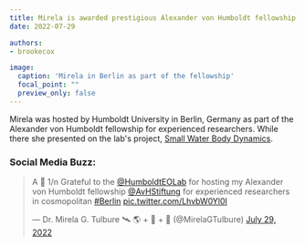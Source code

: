 ```yaml
---
title: Mirela is awarded prestigious Alexander von Humboldt fellowship
date: 2022-07-29

authors:
- brookecox

image:
  caption: 'Mirela in Berlin as part of the fellowship'
  focal_point: ""
  preview_only: false
---
```


Mirela was hosted by Humboldt University in Berlin, Germany as part of the Alexander von Humboldt fellowship for experienced researchers. While there she presented on the lab's project, <a href="content/project/On-farm-reservoirs/">Small Water Body Dynamics</a>.

### Social Media Buzz:

<blockquote class="twitter-tweet"><p lang="en" dir="ltr">A 🧵 1/n Grateful to the <a href="https://twitter.com/HumboldtEOLab?ref_src=twsrc%5Etfw">@HumboldtEOLab</a> for hosting my Alexander von Humboldt fellowship <a href="https://twitter.com/AvHStiftung?ref_src=twsrc%5Etfw">@AvHStiftung</a> for experienced researchers in cosmopolitan <a href="https://twitter.com/hashtag/Berlin?src=hash&amp;ref_src=twsrc%5Etfw">#Berlin</a> <a href="https://t.co/LhvbW0Yl0I">pic.twitter.com/LhvbW0Yl0I</a></p>&mdash; Dr. Mirela G. Tulbure 🛰 🌎 + 🐍 + 🌊 (@MirelaGTulbure) <a href="https://twitter.com/MirelaGTulbure/status/1552924917192134659?ref_src=twsrc%5Etfw">July 29, 2022</a></blockquote> <script async src="https://platform.twitter.com/widgets.js" charset="utf-8"></script>